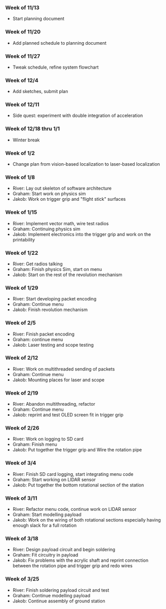 ### Week of 11/13
* Start planning document
### Week of 11/20
* Add planned schedule to planning document
### Week of 11/27
* Tweak schedule, refine system flowchart
### Week of 12/4
* Add sketches, submit plan
### Week of 12/11
* Side quest: experiment with double integration of acceleration
### Week of 12/18 thru 1/1
* Winter break
### Week of 1/2
* Change plan from vision-based localization to laser-based localization
### Week of 1/8
* River: Lay out skeleton of software architecture
* Graham: Start work on physics sim
* Jakob: Work on trigger grip and "flight stick" surfaces 
### Week of 1/15
* River: Implement vector math, wire test radios
* Graham: Continuing physics sim
* Jakob: Implement electronics into the trigger grip and work on the printability 
### Week of 1/22
* River: Get radios talking
* Graham: Finish physics Sim, start on menu
* Jakob: Start on the rest of the revolution mechanism 
### Week of 1/29
* River: Start developing packet encoding
* Graham: Continue menu
* Jakob: Finish revolution mechanism 
### Week of 2/5
* River: Finish packet encoding
* Graham: continue menu
* Jakob: Laser testing and scope testing 
### Week of 2/12
* River: Work on multithreaded sending of packets
* Graham: Continue menu
* Jakob: Mounting places for laser and scope
### Week of 2/19
* River: Abandon multithreading, refactor
* Graham: Continue menu
* Jakob: reprint and test OLED screen fit in trigger grip
### Week of 2/26
* River: Work on logging to SD card
* Graham: Finish menu
* Jakob: Put together the trigger grip and Wire the rotation pipe 
### Week of 3/4
* River: Finish SD card logging, start integrating menu code
* Graham: Start working on LIDAR sensor
* Jakob: Put together the bottom rotational section of the station 
### Week of 3/11
* River: Refactor menu code, continue work on LIDAR sensor
* Graham: Start modelling payload
* Jakob: Work on the wiring of both rotational sections especially having enough slack for a full rotation
### Week of 3/18
* River: Design payload circuit and begin soldering
* Graham: Fit circuitry in payload
* Jakob: Fix problems with the acrylic shaft and reprint connection between the rotation pipe and trigger grip and redo wires 
### Week of 3/25
* River: Finish soldering payload circuit and test
* Graham: Continue modelling payload
* Jakob: Continue assembly of ground station
